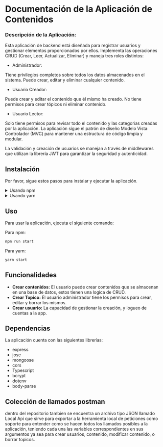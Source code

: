 # Documentación de la Aplicación de Contenidos

### Descripción de la Aplicación:

Esta aplicación de backend está diseñada para registrar usuarios y gestionar elementos proporcionados por ellos. Implementa las operaciones CRUD (Crear, Leer, Actualizar, Eliminar) y maneja tres roles distintos:

- Administrador:

Tiene privilegios completos sobre todos los datos almacenados en el sistema.
Puede crear, editar y eliminar cualquier contenido.

- Usuario Creador:

Puede crear y editar el contenido que él mismo ha creado.
No tiene permisos para crear tópicos ni eliminar contenido.

- Usuario Lector:

Solo tiene permisos para revisar todo el contenido y las categorías creadas por la aplicación.
La aplicación sigue el patrón de diseño Modelo Vista Controlador (MVC) para mantener una estructura de código limpia y modular.

La validación y creación de usuarios se manejan a través de middlewares que utilizan la librería JWT para garantizar la seguridad y autenticidad.


## Instalación
Por favor, sigue estos pasos para instalar y ejecutar la aplicación.

<details>
  <summary>Usando npm</summary>

  1. Clona el repositorio:
     ```bash
     git clone https://github.com/tankez0r/disruptive-challenge-backend.git
     ```

  2. Navega al directorio del proyecto:
     ```bash
     cd disruptive-challenge-backend
     ```

  3. Instala las dependencias utilizando npm:
     ```bash
     npm install
     ```

</details>

<details>
  <summary>Usando yarn</summary>

  1. Clona el repositorio:
     ```bash
    git clone https://github.com/tankez0r/disruptive-challenge-backend.git
     ```

  2. Navega al directorio del proyecto:
     ```bash
     cd disruptive-challenge-backend
     ```

  3. Instala las dependencias utilizando yarn:
     ```bash
     yarn install
     ```

</details>

## Uso

Para usar la aplicación, ejecuta el siguiente comando:

Para npm:
```bash
npm run start
```

Para yarn:
```bash
yarn start
```

## Funcionalidades

- **Crear contenidos:** El usuario puede crear contenidos que se almacenan en una base de datos, estos tienen una logica de CRUD.
- **Crear Topico:** El usuario administrador tiene los permisos para crear, editar y borrar los mismos.
- **Crear usuario:** La capacidad de gestionar la creación, y logueo de cuentas a la app. 


## Dependencias

La aplicación cuenta con las siguientes librerías:

- express
- jose
- mongoose
- cors
- Typescript
- bcrypt
- dotenv
- body-parse

## Colección de llamados postman

dentro del repositorio tambien se encuentra un archivo tipo JSON llamado Local Api que sirve para exportar a la herramienta local de peticiones como soporte para entender como se hacen
todos los llamados posibles a la aplicación, teniendo cada una las variables correspondientes en sus argumentos ya sea para crear usuarios, contenido, modificar contenido, o borrar topicos.